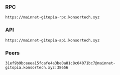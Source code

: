 ### RPC
```
https://mainnet-gitopia-rpc.konsortech.xyz
```

### API
```
https://mainnet-gitopia-api.konsortech.xyz
```

### Peers
```
31ef9b9bceeea15fcafe4a3be0a81c8c04071bc7@mainnet-gitopia.konsortech.xyz:38656
```
